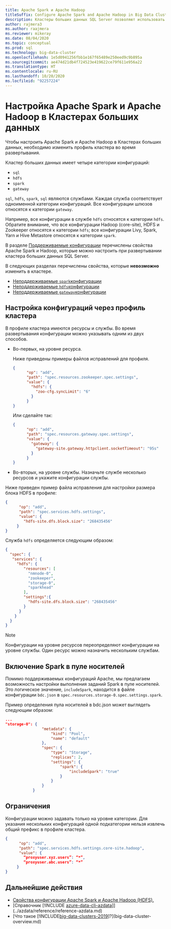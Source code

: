 ```yaml
---
title: Apache Spark и Apache Hadoop
titleSuffix: Configure Apache Spark and Apache Hadoop in Big Data Clusters
description: Кластеры больших данных SQL Server позволяют использовать решения Spark и HDFS. Узнайте, как их настроить.
author: rajmera3
ms.author: raajmera
ms.reviewer: mikeray
ms.date: 08/04/2020
ms.topic: conceptual
ms.prod: sql
ms.technology: big-data-cluster
ms.openlocfilehash: 1e5d0941256fbb1e167f65489e250eed9c9b895a
ms.sourcegitcommit: ae474d21db4f724523e419622ce79f611e956a22
ms.translationtype: HT
ms.contentlocale: ru-RU
ms.lasthandoff: 10/20/2020
ms.locfileid: "92257224"
---
```

# <a name="configure-apache-spark-and-apache-hadoop-in-big-data-clusters"></a>Настройка Apache Spark и Apache Hadoop в Кластерах больших данных

Чтобы настроить Apache Spark и Apache Hadoop в Кластерах больших данных, необходимо изменить профиль кластера во время развертывания.

Кластер больших данных имеет четыре категории конфигураций: 

- `sql` 
- `hdfs` 
- `spark` 
- `gateway` 

`sql`, `hdfs`, `spark`, `sql` являются службами. Каждая служба соответствует одноименной категории конфигураций. Все конфигурации шлюзов относятся к категории `gateway`. 

Например, все конфигурации в службе `hdfs` относятся к категории `hdfs`. Обратите внимание, что все конфигурации Hadoop (core-site), HDFS и Zookeeper относятся к категории `hdfs`; все конфигурации Livy, Spark, Yarn и Hive Metastore относятся к категории `spark`. 

В разделе [Поддерживаемые конфигурации](reference-config-spark-hadoop.md#supported-configurations) перечислены свойства Apache Spark и Hadoop, которые можно настроить при развертывании кластера больших данных SQL Server.

В следующих разделах перечислены свойства, которые **невозможно** изменить в кластере.

- [Неподдерживаемые `spark`конфигурации](reference-config-spark-hadoop.md#unsupported-spark-configurations)
- [Неподдерживаемые `hdfs`конфигурации](reference-config-spark-hadoop.md#unsupported-hdfs-configurations)
- [Неподдерживаемые `gateway`конфигурации](reference-config-spark-hadoop.md#unsupported-gateway-configurations)


## <a name="configurations-via-cluster-profile"></a>Настройка конфигураций через профиль кластера

В профиле кластера имеются ресурсы и службы. Во время развертывания конфигурации можно указывать одним из двух способов. 

* Во-первых, на уровне ресурса. 

   Ниже приведены примеры файлов исправлений для профиля. 

   ```json
   { 
         "op": "add", 
         "path": "spec.resources.zookeeper.spec.settings", 
         "value": { 
           "hdfs": { 
             "zoo-cfg.syncLimit": "6" 
           } 
         } 
   }
   ```

   Или сделайте так: 

   ```json
   { 
         "op": "add", 
         "path": "spec.resources.gateway.spec.settings", 
         "value": { 
           "gateway": { 
             "gateway-site.gateway.httpclient.socketTimeout": "95s" 
           } 
         } 
   } 
   ```

* Во-вторых, на уровне службы. Назначьте службе несколько ресурсов и укажите конфигурации службы.

Ниже приведен пример файла исправления для настройки размера блока HDFS в профиле: 

   ```json
   { 
         "op": "add", 
         "path": "spec.services.hdfs.settings", 
         "value": { 
           "hdfs-site.dfs.block.size": "268435456" 
        } 
   } 
   ```

Служба `hdfs` определяется следующим образом:

```json
{ 
  "spec": { 
   "services": { 
     "hdfs": { 
        "resources": [ 
          "nmnode-0", 
          "zookeeper", 
          "storage-0", 
          "sparkhead" 
        ], 
        "settings":{ 
          "hdfs-site.dfs.block.size": "268435456" 
        } 
      } 
    } 
  } 
} 
```
 
> [!NOTE]
> Конфигурации на уровне ресурсов переопределяют конфигурации на уровне службы. Один ресурс можно назначить нескольким службам.

## <a name="enable-spark-in-the-storage-pool"></a>Включение Spark в пуле носителей
Помимо поддерживаемых конфигураций Apache, мы предлагаем возможность настройки выполнения заданий Spark в пуле носителей. Это логическое значение, `includeSpark`, находится в файле конфигурации `bdc.json` в `spec.resources.storage-0.spec.settings.spark`.

Пример определения пула носителей в bdc.json может выглядеть следующим образом:
```json
...
"storage-0": {
                "metadata": {
                    "kind": "Pool",
                    "name": "default"
                },
                "spec": {
                    "type": "Storage",
                    "replicas": 2,
                    "settings": {
                        "spark": {
                            "includeSpark": "true"
                        }
                    }
                }
            }
```


## <a name="limitations"></a>Ограничения

Конфигурации можно задавать только на уровне категории. Для указания нескольких конфигураций одной подкатегории нельзя извлечь общий префикс в профиле кластера. 

```json
{ 
      "op": "add", 
      "path": "spec.services.hdfs.settings.core-site.hadoop", 
      "value": { 
        “proxyuser.xyz.users”: “*”, 
        “proxyuser.abc.users”: “*” 
     } 
} 
```

## <a name="next-steps"></a>Дальнейшие действия

- [Свойства конфигурации Apache Spark и Apache Hadoop (HDFS).](reference-config-spark-hadoop.md)
- [Справочник [!INCLUDE [azure-data-cli-azdata](../includes/azure-data-cli-azdata.md)]](../azdata/reference/reference-azdata.md)
- [Что такое [!INCLUDE[big-data-clusters-2019](../includes/ssbigdataclusters-ver15.md)]?](big-data-cluster-overview.md)